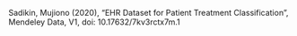 Sadikin, Mujiono (2020), “EHR Dataset for Patient Treatment Classification”, Mendeley Data, V1, doi: 10.17632/7kv3rctx7m.1